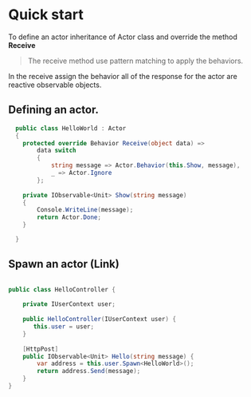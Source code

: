 # Quick start

To define an actor inheritance of Actor class and override the method **Receive**

> The receive method use pattern matching to apply the behaviors.

In the receive assign the behavior all of the response for the actor are
reactive observable objects.

## Defining an actor.


```csharp
  public class HelloWorld : Actor
  {
    protected override Behavior Receive(object data) =>
        data switch
        {
            string message => Actor.Behavior(this.Show, message),
            _ => Actor.Ignore
        };
    
    private IObservable<Unit> Show(string message)
    {
        Console.WriteLine(message);
        return Actor.Done;
    }

  }
```


## Spawn an actor (Link)

```csharp

public class HelloController {
  
    private IUserContext user;
    
    public HelloController(IUserContext user) {
       this.user = user;
    }
    
    [HttpPost]
    public IObservable<Unit> Hello(string message) {
        var address = this.user.Spawn<HelloWorld>();
        return address.Send(message);
    }
}

```